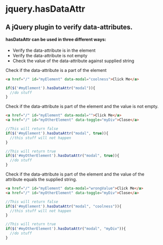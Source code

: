 jquery.hasDataAttr
==================
## A jQuery plugin to verify data-attributes.

#### hasDataAttr can be used in three different ways:
- Verify the data-attribute is in the element
- Verify the data-attribute is not empty
- Check the value of the data-attribute against supplied string


Check if the data-attribute is a part of the element
```html
<a href="/" id="myElement" data-modal="coolness">Click Me</a>
```
```javascript
if($('#myElement').hasDataAttr("modal")){
  //do stuff
}
```

Check if the data-attribute is part of the element and the value is not empty.
```html
<a href="/" id="myElement" data-modal="">Click Me</a>
<a href="/" id="myOtherElement" data-toggle="myDiv">Close</a>
```
```javascript
//This will return false
if($('#myElement').hasDataAttr("modal", true)){
  //this stuff will not happen
}

//This will return true
if($('#myOtherElement').hasDataAttr("modal", true)){
  //do stuff
}
```

Check if the data-attribute is part of the element and the value of the attribute equals the supplied string.
```html
<a href="/" id="myElement" data-modal="wrongValue">Click Me</a>
<a href="/" id="myOtherElement" data-toggle="myDiv">Close</a>
```
```javascript
//This will return false
if($('#myElement').hasDataAttr("modal", "coolness")){
  //this stuff will not happen
}

//This will return true
if($('#myOtherElement').hasDataAttr("modal", "myDiv")){
  //do stuff
}
```


